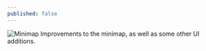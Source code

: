 ```yaml
---
published: false
---
```


![Minimap]()
Improvements to the minimap, as well as some other UI additions. 

<!--excerpt>

##Minimap
The minimap is now permanently in the top right corner. When you start a game only the room you are currently in is shown, leaving you to explore the level and map out the hallways and rooms.

![]()